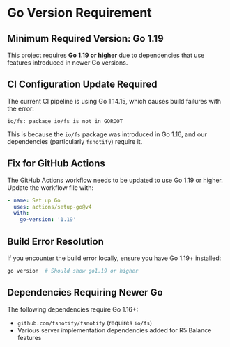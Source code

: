 # Go Version Requirement

## Minimum Required Version: Go 1.19

This project requires **Go 1.19 or higher** due to dependencies that use features introduced in newer Go versions.

## CI Configuration Update Required

The current CI pipeline is using Go 1.14.15, which causes build failures with the error:
```
io/fs: package io/fs is not in GOROOT
```

This is because the `io/fs` package was introduced in Go 1.16, and our dependencies (particularly `fsnotify`) require it.

## Fix for GitHub Actions

The GitHub Actions workflow needs to be updated to use Go 1.19 or higher. Update the workflow file with:

```yaml
- name: Set up Go
  uses: actions/setup-go@v4
  with:
    go-version: '1.19'
```

## Build Error Resolution

If you encounter the build error locally, ensure you have Go 1.19+ installed:
```bash
go version  # Should show go1.19 or higher
```

## Dependencies Requiring Newer Go

The following dependencies require Go 1.16+:
- `github.com/fsnotify/fsnotify` (requires `io/fs`)
- Various server implementation dependencies added for R5 Balance features 